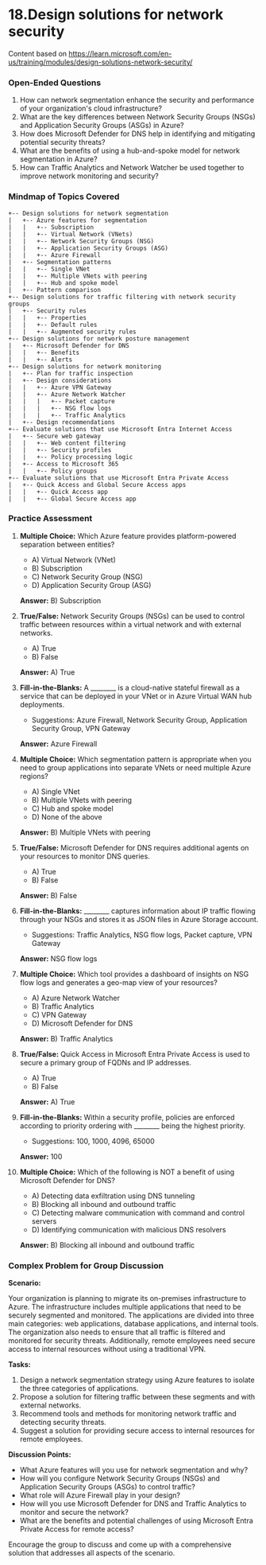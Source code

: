 # 18.Design solutions for network security

Content based on https://learn.microsoft.com/en-us/training/modules/design-solutions-network-security/

### Open-Ended Questions

1. How can network segmentation enhance the security and performance of your organization's cloud infrastructure?
2. What are the key differences between Network Security Groups (NSGs) and Application Security Groups (ASGs) in Azure?
3. How does Microsoft Defender for DNS help in identifying and mitigating potential security threats?
4. What are the benefits of using a hub-and-spoke model for network segmentation in Azure?
5. How can Traffic Analytics and Network Watcher be used together to improve network monitoring and security?

### Mindmap of Topics Covered

```
+-- Design solutions for network segmentation
|   +-- Azure features for segmentation
|   |   +-- Subscription
|   |   +-- Virtual Network (VNets)
|   |   +-- Network Security Groups (NSG)
|   |   +-- Application Security Groups (ASG)
|   |   +-- Azure Firewall
|   +-- Segmentation patterns
|   |   +-- Single VNet
|   |   +-- Multiple VNets with peering
|   |   +-- Hub and spoke model
|   +-- Pattern comparison
+-- Design solutions for traffic filtering with network security groups
|   +-- Security rules
|   |   +-- Properties
|   |   +-- Default rules
|   |   +-- Augmented security rules
+-- Design solutions for network posture management
|   +-- Microsoft Defender for DNS
|   |   +-- Benefits
|   |   +-- Alerts
+-- Design solutions for network monitoring
|   +-- Plan for traffic inspection
|   +-- Design considerations
|   |   +-- Azure VPN Gateway
|   |   +-- Azure Network Watcher
|   |   |   +-- Packet capture
|   |   |   +-- NSG flow logs
|   |   |   +-- Traffic Analytics
|   +-- Design recommendations
+-- Evaluate solutions that use Microsoft Entra Internet Access
|   +-- Secure web gateway
|   |   +-- Web content filtering
|   |   +-- Security profiles
|   |   +-- Policy processing logic
|   +-- Access to Microsoft 365
|   |   +-- Policy groups
+-- Evaluate solutions that use Microsoft Entra Private Access
|   +-- Quick Access and Global Secure Access apps
|   |   +-- Quick Access app
|   |   +-- Global Secure Access app
```

### Practice Assessment

1. **Multiple Choice:** Which Azure feature provides platform-powered separation between entities?
   - A) Virtual Network (VNet)
   - B) Subscription
   - C) Network Security Group (NSG)
   - D) Application Security Group (ASG)
   
   **Answer:** B) Subscription

2. **True/False:** Network Security Groups (NSGs) can be used to control traffic between resources within a virtual network and with external networks.
   - A) True
   - B) False
   
   **Answer:** A) True

3. **Fill-in-the-Blanks:** A ________ is a cloud-native stateful firewall as a service that can be deployed in your VNet or in Azure Virtual WAN hub deployments.
   - Suggestions: Azure Firewall, Network Security Group, Application Security Group, VPN Gateway
   
   **Answer:** Azure Firewall

4. **Multiple Choice:** Which segmentation pattern is appropriate when you need to group applications into separate VNets or need multiple Azure regions?
   - A) Single VNet
   - B) Multiple VNets with peering
   - C) Hub and spoke model
   - D) None of the above
   
   **Answer:** B) Multiple VNets with peering

5. **True/False:** Microsoft Defender for DNS requires additional agents on your resources to monitor DNS queries.
   - A) True
   - B) False
   
   **Answer:** B) False

6. **Fill-in-the-Blanks:** ________ captures information about IP traffic flowing through your NSGs and stores it as JSON files in Azure Storage account.
   - Suggestions: Traffic Analytics, NSG flow logs, Packet capture, VPN Gateway
   
   **Answer:** NSG flow logs

7. **Multiple Choice:** Which tool provides a dashboard of insights on NSG flow logs and generates a geo-map view of your resources?
   - A) Azure Network Watcher
   - B) Traffic Analytics
   - C) VPN Gateway
   - D) Microsoft Defender for DNS
   
   **Answer:** B) Traffic Analytics

8. **True/False:** Quick Access in Microsoft Entra Private Access is used to secure a primary group of FQDNs and IP addresses.
   - A) True
   - B) False
   
   **Answer:** A) True

9. **Fill-in-the-Blanks:** Within a security profile, policies are enforced according to priority ordering with ________ being the highest priority.
   - Suggestions: 100, 1000, 4096, 65000
   
   **Answer:** 100

10. **Multiple Choice:** Which of the following is NOT a benefit of using Microsoft Defender for DNS?
    - A) Detecting data exfiltration using DNS tunneling
    - B) Blocking all inbound and outbound traffic
    - C) Detecting malware communication with command and control servers
    - D) Identifying communication with malicious DNS resolvers
    
    **Answer:** B) Blocking all inbound and outbound traffic

### Complex Problem for Group Discussion

**Scenario:**

Your organization is planning to migrate its on-premises infrastructure to Azure. The infrastructure includes multiple applications that need to be securely segmented and monitored. The applications are divided into three main categories: web applications, database applications, and internal tools. The organization also needs to ensure that all traffic is filtered and monitored for security threats. Additionally, remote employees need secure access to internal resources without using a traditional VPN.

**Tasks:**

1. Design a network segmentation strategy using Azure features to isolate the three categories of applications.
2. Propose a solution for filtering traffic between these segments and with external networks.
3. Recommend tools and methods for monitoring network traffic and detecting security threats.
4. Suggest a solution for providing secure access to internal resources for remote employees.

**Discussion Points:**

- What Azure features will you use for network segmentation and why?
- How will you configure Network Security Groups (NSGs) and Application Security Groups (ASGs) to control traffic?
- What role will Azure Firewall play in your design?
- How will you use Microsoft Defender for DNS and Traffic Analytics to monitor and secure the network?
- What are the benefits and potential challenges of using Microsoft Entra Private Access for remote access?

Encourage the group to discuss and come up with a comprehensive solution that addresses all aspects of the scenario.
